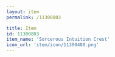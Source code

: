 ```yaml
---
layout: item
permalink: /11300803

title: Item
id: 11300803
item_name: 'Sorcerous Intuition Crest'
icon_url: 'item/icon/11300480.png'
---
```

